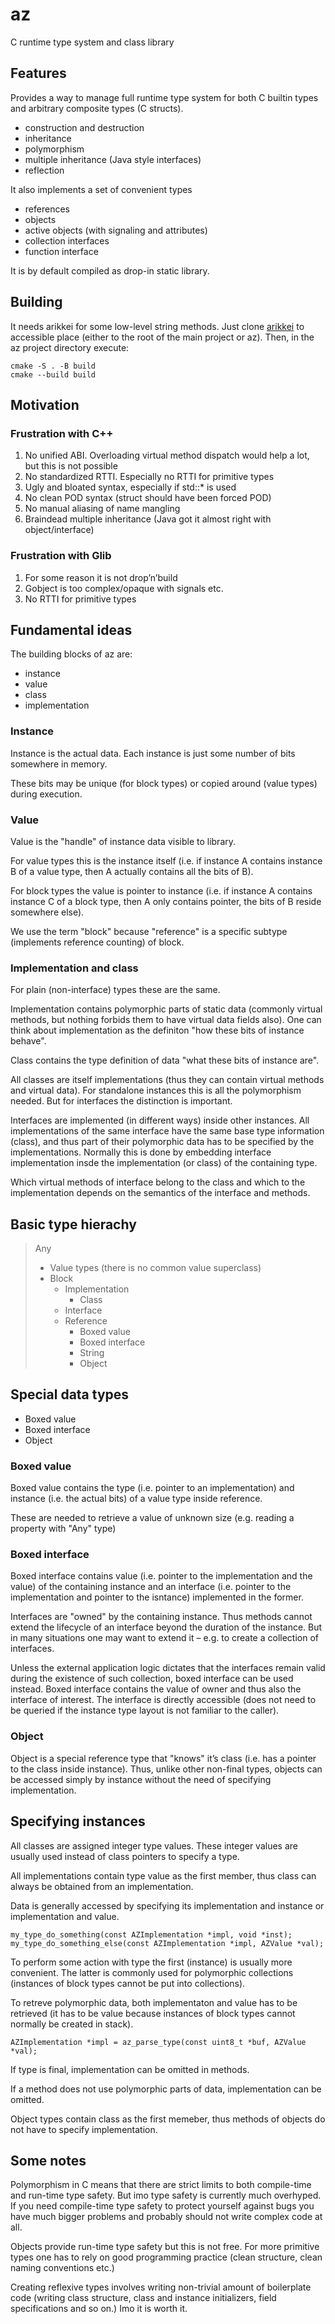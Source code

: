 # az
C runtime type system and class library

## Features

Provides a way to manage full runtime type system for both C builtin types and
arbitrary composite types (C structs).

- construction and destruction
- inheritance
- polymorphism
- multiple inheritance (Java style interfaces)
- reflection

It also implements a set of convenient types

- references
- objects
- active objects (with signaling and attributes)
- collection interfaces
- function interface

It is by default compiled as drop-in static library.

## Building

It needs arikkei for some low-level string methods. Just clone [arikkei](https://github.com/lauris71/arikkei) to accessible place (either to the root of the main project or az).
Then, in the az project directory execute:

    cmake -S . -B build
    cmake --build build

## Motivation
### Frustration with C++
1. No unified ABI. Overloading virtual method dispatch would help a lot, but this is not possible
2. No standardized RTTI. Especially no RTTI for primitive types
3. Ugly and bloated syntax, especially if std::* is used
4. No clean POD syntax (struct should have been forced POD)
5. No manual aliasing of name mangling
6. Braindead multiple inheritance (Java got it almost right with object/interface)

### Frustration with Glib
1. For some reason it is not drop’n’build
2. Gobject is too complex/opaque with signals etc.
3. No RTTI for primitive types

## Fundamental ideas
The building blocks of az are:
- instance
- value
- class
- implementation

### Instance
Instance is the actual data. Each instance is just some number of bits somewhere in memory.

These bits may be unique (for block types) or copied around (value types) during execution.

### Value
Value is the "handle" of instance data visible to library.

For value types this is the instance itself (i.e. if instance A contains instance B of a value type, then A actually contains all the bits of B).

For block types the value is pointer to instance (i.e. if instance A contains instance C of a block type, then A only contains pointer, the bits of B reside somewhere else).

We use the term "block" because "reference" is a specific subtype (implements reference counting) of block.

### Implementation and class
For plain (non-interface) types these are the same.

Implementation contains polymorphic parts of static data (commonly virtual methods, but nothing forbids them to have virtual data fields also). One can think about implementation as the definiton "how these bits of instance behave".

Class contains the type definition of data "what these bits of instance are".

All classes are itself implementations (thus they can contain virtual methods and virtual data). For standalone instances this is all the polymorphism needed. But for interfaces the distinction is important.

Interfaces are implemented (in different ways) inside other instances. All implementations of the same interface have the same base type information (class), and thus part of their polymorphic data has to be specified by the implementations. Normally this is done by embedding interface implementation insde the implementation (or class) of the containing type.

Which virtual methods of interface belong to the class and which to the implementation depends on the semantics of the interface and methods.

## Basic type hierachy
>Any
>  + Value types (there is no common value superclass)
>  + Block
>    + Implementation
>      + Class
>    + Interface
>    + Reference
>      + Boxed value
>      + Boxed interface
>      + String
>      + Object

## Special data types
- Boxed value
- Boxed interface
- Object

### Boxed value
Boxed value contains the type (i.e. pointer to an implementation) and instance (i.e. the actual bits) of a value type inside reference.

These are needed to retrieve a value of unknown size (e.g. reading a property with "Any" type)

### Boxed interface
Boxed interface contains value (i.e. pointer to the implementation and the value) of the containing instance and an interface (i.e. pointer to the implementation and pointer to the isntance) implemented in the former.

Interfaces are "owned" by the containing instance. Thus methods cannot extend the lifecycle of an interface beyond the duration of the instance. But in many situations one may want to extend it – e.g. to create a collection of interfaces.

Unless the external application logic dictates that the interfaces remain valid during the existence of such collection, boxed interface can be used instead. Boxed interface contains the value of owner and thus also the interface of interest. The interface is directly accessible (does not need to be queried if the instance type layout is not familiar to the caller).

### Object
Object is a special reference type that "knows" it’s class (i.e. has a pointer to the class inside instance). Thus, unlike other non-final types, objects can be accessed simply by instance without the need of specifying implementation.

## Specifying instances
All classes are assigned integer type values. These integer values are usually used instead of class pointers to specify a type.

All implementations contain type value as the first member, thus class can always be obtained from an implementation.

Data is generally accessed by specifying its implementation and instance or implementation and value.

    my_type_do_something(const AZImplementation *impl, void *inst);
    my_type_do_something_else(const AZImplementation *impl, AZValue *val);

To perform some action with type the first (instance) is usually more convenient. The latter is commonly used for polymorphic collections (instances of block types cannot be put into collections).

To retreve polymorphic data, both implementaton and value has to be retrieved (it has to be value because instances of block types cannot normally be created in stack).

    AZImplementation *impl = az_parse_type(const uint8_t *buf, AZValue *val);

If type is final, implementation can be omitted in methods.

If a method does not use polymorphic parts of data, implementation can be omitted.

Object types contain class as the first memeber, thus methods of objects do not have to specify implementation.

## Some notes

Polymorphism in C means that there are strict limits to both compile-time and run-time type safety. But imo type safety is currently much overhyped. If you need compile-time type safety to protect yourself against bugs you have much bigger problems and probably should not write complex code at all.

Objects provide run-time type safety but this is not free. For more primitive types one has to rely on good
programming practice (clean structure, clean naming conventions etc.)

Creating reflexive types involves writing non-trivial amount of boilerplate code (writing class structure, class and instance initializers, field specifications and so on.) Imo it is worth it.
